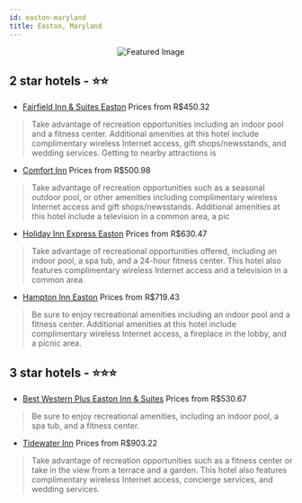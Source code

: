 ```yaml
---
id: easton-maryland
title: Easton, Maryland
---
```


<center><img src="https://i.travelapi.com/hotels/13000000/12010000/12009900/12009838/06817b7d_z.jpg" alt="Featured Image" /></center>


##  2 star hotels - ⭐️⭐️

-    [Fairfield Inn & Suites Easton](https://us.hurb.com/hotels/easton/fairfield-inn-suites-easton-JNP-JP836265?cmp=18055) Prices from R$450.32
   > Take advantage of recreation opportunities including an indoor pool and a fitness center. Additional amenities at this hotel include complimentary wireless Internet access, gift shops/newsstands, and wedding services. Getting to nearby attractions is
-    [Comfort Inn](https://us.hurb.com/hotels/easton/comfort-inn-JNP-JP131909?cmp=18055) Prices from R$500.98
   > Take advantage of recreation opportunities such as a seasonal outdoor pool, or other amenities including complimentary wireless Internet access and gift shops/newsstands. Additional amenities at this hotel include a television in a common area, a pic
-    [Holiday Inn Express Easton](https://us.hurb.com/hotels/easton/holiday-inn-express-easton-JNP-JP783840?cmp=18055) Prices from R$630.47
   > Take advantage of recreational opportunities offered, including an indoor pool, a spa tub, and a 24-hour fitness center. This hotel also features complimentary wireless Internet access and a television in a common area.
-    [Hampton Inn Easton](https://us.hurb.com/hotels/easton/hampton-inn-easton-JNP-JP071312?cmp=18055) Prices from R$719.43
   > Be sure to enjoy recreational amenities including an indoor pool and a fitness center. Additional amenities at this hotel include complimentary wireless Internet access, a fireplace in the lobby, and a picnic area.

##  3 star hotels - ⭐️⭐️⭐️

-    [Best Western Plus Easton Inn & Suites](https://us.hurb.com/hotels/easton/best-western-plus-easton-inn-suites-JNP-JP986355?cmp=18055) Prices from R$530.67
   > Be sure to enjoy recreational amenities, including an indoor pool, a spa tub, and a fitness center.
-    [Tidewater Inn](https://us.hurb.com/hotels/easton/tidewater-inn-JNP-JP387856?cmp=18055) Prices from R$903.22
   > Take advantage of recreation opportunities such as a fitness center or take in the view from a terrace and a garden. This hotel also features complimentary wireless Internet access, concierge services, and wedding services.
